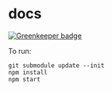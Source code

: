 # docs

[![Greenkeeper badge](https://badges.greenkeeper.io/apollographql/android-docs.svg)](https://greenkeeper.io/)

To run:

```
git submodule update --init
npm install
npm start
```
